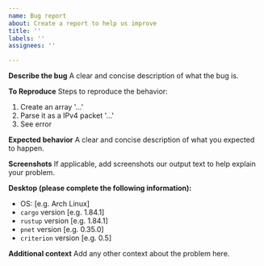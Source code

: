 ```yaml
---
name: Bug report
about: Create a report to help us improve
title: ''
labels: ''
assignees: ''

---
```


**Describe the bug**
A clear and concise description of what the bug is.

**To Reproduce**
Steps to reproduce the behavior:
1. Create an array '...'
2. Parse it as a IPv4 packet '...'
3. See error

**Expected behavior**
A clear and concise description of what you expected to happen.

**Screenshots**
If applicable, add screenshots our output text to help explain your problem.

**Desktop (please complete the following information):**
 - OS: [e.g. Arch Linux]
 - `cargo` version [e.g. 1.84.1]
 - `rustup` version [e.g. 1.84.1]
 - `pnet` version [e.g. 0.35.0]
 - `criterion` version [e.g. 0.5]

**Additional context**
Add any other context about the problem here.
